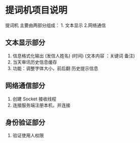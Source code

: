 # 提词机项目说明</br>
提词机 主要由两部分组成： 1. 文本显示  2.网络通信

## 文本显示部分</br>
1. 信息格式化输出 (发信人姓名) (时间) (文本内容 ：关键词  备注)  </br>
2. 当天审讯历史信息缓存 </br>
3. 功能：调整字体大小，前后翻 历史提示信息 </br>

## 网络通信部分</br>
1. 创建 Socket 接收线程 </br>
2. 连接服务端注册本机，并连接 </br>

## 身份验证部分</br>
1. 验证使用人权限 </br>